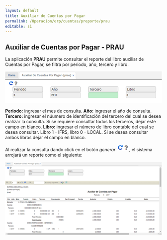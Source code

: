 ```yaml
---
layout: default
title: Auxiliar de Cuentas por Pagar
permalink: /Operacion/erp/cuentas/preporte/prau
editable: si
---
```


## Auxiliar de Cuentas por Pagar - PRAU

La aplicación **PRAU** permite consultar el reporte del libro auxiliar de Cuentas por Pagar, se filtra por periodo, año, tercero y libro.  


![](PRAU1.png)

**Periodo:** ingresar el mes de consulta.
**Año:** ingresar el año de consulta.
**Tercero:** ingresar el núumero de identificación del tercero del cual se desea realizar la consulta. Si se requiere consultar todos los terceros, dejar este campo en blanco.
**Libro:** ingresar el número de libro contable del cual se desea consultar. Libro 1 - IFRS, libro 0 - LOCAL. Si se desea consultar ambos libros dejar el campo en blanco.  

Al realizar la consulta dando click en el botón _generar_ ![](actualizar.png), el sistema arrojará un reporte como el siguiente:


![](PRAU2.png)



